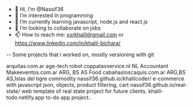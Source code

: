 - 👋 Hi, I’m @Nassif36
- 👀 I’m interested in programming
- 🌱 I’m currently learning javascript, node.js and react.js
- 💞️ I’m looking to collaborate on jobs
- 📫 How to reach me: xsrkhalil@gmail.com or https://www.linkedin.com/in/khalil-bichara/

-- Some projects that i worked on, mostly versioning with git

arquitas.com.ar age-tech robot
coppataxservice.nl NL Accountant
Makeeventos.com.ar ARG, BS AS Food
cabañasloscaquis.com.ar ARG,BS AS,Islas del tigre commodity
nassif36.github.io/khalilcoder/ e-commerce with javascript json, objects, product filtering, cart 
nassif36.github.io/real-state/ web template of real state project for future clients.
khalil-todo.netlify.app to-do app project.. 

<!---
Nassif36/Nassif36 is a ✨ special ✨ repository because its `README.md` (this file) appears on your GitHub profile.
You can click the Preview link to take a look at your changes.
--->
